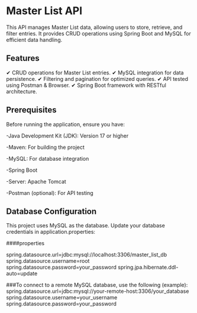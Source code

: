 
# Master List API
This API manages Master List data, allowing users to store, retrieve, and filter entries. It provides CRUD operations using Spring Boot and MySQL for efficient data handling.

## Features
✔ CRUD operations for Master List entries.
✔ MySQL integration for data persistence.
✔ Filtering and pagination for optimized queries.
✔ API tested using Postman & Browser.
✔ Spring Boot framework with RESTful architecture.

## Prerequisites
Before running the application, ensure you have:

-Java Development Kit (JDK): Version 17 or higher

-Maven: For building the project

-MySQL: For database integration

-Spring Boot

-Server: Apache Tomcat

-Postman (optional): For API testing

## Database Configuration
This project uses MySQL as the database. Update your database credentials in application.properties:

####properties

spring.datasource.url=jdbc:mysql://localhost:3306/master_list_db
spring.datasource.username=root
spring.datasource.password=your_password
spring.jpa.hibernate.ddl-auto=update


###To connect to a remote MySQL database, use the following (example):
spring.datasource.url=jdbc:mysql://your-remote-host:3306/your_database
spring.datasource.username=your_username
spring.datasource.password=your_password
